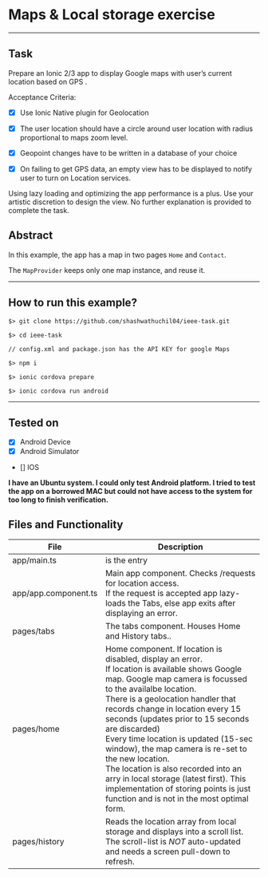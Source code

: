 # Maps & Local storage exercise

----

## Task

Prepare an Ionic 2/3 app to display Google maps with user’s current location based on GPS .

Acceptance Criteria:


- [x] Use Ionic Native plugin for Geolocation
- [x] The user location should have a circle around user location with radius proportional to maps zoom level.
- [x] Geopoint changes have to be written in a database of your choice
- [x] On failing to get GPS data, an empty view has to be displayed to notify user to turn on Location services.


Using lazy loading and optimizing the app performance is a plus. Use your artistic discretion to design the view. No further explanation is provided to complete the task.


## Abstract

In this example, the app has a map in two pages `Home` and `Contact`.

The `MapProvider` keeps only one map instance, and reuse it.

----

## How to run this example?

```
$> git clone https://github.com/shashwathuchil04/ieee-task.git

$> cd ieee-task

// config.xml and package.json has the API KEY for google Maps

$> npm i

$> ionic cordova prepare

$> ionic cordova run android

```
---

## Tested on

- [x] Android Device
- [x] Android Simulator
- [] IOS

**I have an Ubuntu system. I could only test Android platform. I tried to test the app on a borrowed MAC but could not have access to the system for too long to finish verification.**


## Files and Functionality


File | Description
---------|---------
app/main.ts | is the entry
app/app.component.ts | Main app component. Checks /requests for location access. <br>If the request is accepted app lazy-loads the Tabs, else app exits after displaying an error.
pages/tabs | The tabs component. Houses Home and History tabs..
pages/home | Home component. If location is disabled, display an error.<br> If location is available shows Google map. Google map camera is focussed to the availalbe location.<br> There is a geolocation handler that records change in location every 15 seconds (updates prior to 15 seconds are discarded)<br>Every time location is updated (15-sec window), the map camera is re-set to the new location.<br>The location is also recorded into an arry in local storage (latest first). This implementation of storing points is just function and is not in the most optimal form.<br>
pages/history | Reads the location array from local storage and displays into a scroll list.<br> The scroll-list is *NOT* auto-updated and needs a screen pull-down to refresh.
